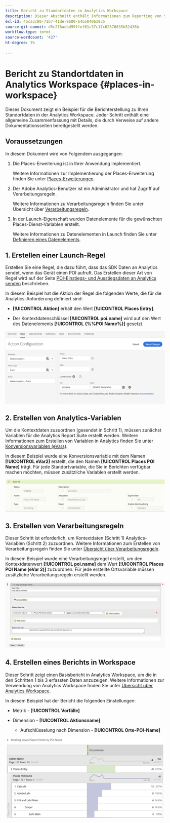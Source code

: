 ```yaml
---
title: Bericht zu Standortdaten in Analytics Workspace
description: Dieser Abschnitt enthält Informationen zum Reporting von Standortdaten in Analytics Workspace.
exl-id: 45ca3c80-71b7-41de-9b00-645504061935
source-git-commit: d5c216aebd99ffef01c37c17c62576835b52438b
workflow-type: tm+mt
source-wordcount: '427'
ht-degree: 3%

---
```


# Bericht zu Standortdaten in Analytics Workspace {#places-in-workspace}

Dieses Dokument zeigt ein Beispiel für die Berichterstellung zu Ihren Standortdaten in der Analytics Workspace. Jeder Schritt enthält eine allgemeine Zusammenfassung mit Details, die durch Verweise auf andere Dokumentationsseiten bereitgestellt werden.

## Voraussetzungen

In diesem Dokument wird von Folgendem ausgegangen:

1. Die Places-Erweiterung ist in Ihrer Anwendung implementiert.

   Weitere Informationen zur Implementierung der Places-Erweiterung finden Sie unter [Places-Erweiterungen](/help/places-ext-aep-sdks/places-extension/places-extension.md).

1. Der Adobe Analytics-Benutzer ist ein Administrator und hat Zugriff auf Verarbeitungsregeln.

   Weitere Informationen zu Verarbeitungsregeln finden Sie unter Übersicht über [Verarbeitungsregeln](https://experienceleague.adobe.com/docs/analytics/admin/admin-tools/manage-report-suites/edit-report-suite/report-suite-general/c-processing-rules/processing-rules.html).

1. In der Launch-Eigenschaft wurden Datenelemente für die gewünschten Places-Dienst-Variablen erstellt.

   Weitere Informationen zu Datenelementen in Launch finden Sie unter [Definieren eines Datenelements](/help/use-places-launch-workflow/define-data-elements.md).


## 1. Erstellen einer Launch-Regel

Erstellen Sie eine Regel, die dazu führt, dass das SDK Daten an Analytics sendet, wenn das Gerät einen POI aufruft. Das Erstellen dieser Art von Regel wird auf der Seite [POI-Einstiegs- und Ausstiegsdaten an Analytics senden](/help/use-places-with-other-solutions/places-adobe-analytics/use-places-adobe-analytics.md) beschrieben.

In diesem Beispiel hat die Aktion der Regel die folgenden Werte, die für die Analytics-Anforderung definiert sind:

* **[!UICONTROL Aktion]** erhält den Wert **[!UICONTROL Places Entry]**.

* Der Kontextdatenschlüssel **[!UICONTROL poi.name]** wird auf den Wert des Datenelements **[!UICONTROL {%%POI Name%}]** gesetzt.

![&quot;set an action&quot;](/help/assets/pt-setAction.png)

## 2. Erstellen von Analytics-Variablen

Um die Kontextdaten zuzuordnen (gesendet in Schritt 1), müssen zunächst Variablen für die Analytics Report Suite erstellt werden. Weitere Informationen zum Erstellen von Variablen in Analytics finden Sie unter [Konversionsvariablen (eVars)](https://experienceleague.adobe.com/docs/analytics/implementation/vars/page-vars/evar.html?lang=de).

In diesem Beispiel wurde eine Konversionsvariable mit dem Namen **[!UICONTROL eVar2]** erstellt, die den Namen **[!UICONTROL Places POI Name]** trägt. Für jede Standortvariable, die Sie in Berichten verfügbar machen möchten, müssen zusätzliche Variablen erstellt werden.

![&quot;create an analytics variable&quot;](/help/assets/aa-evar.png)

## 3. Erstellen von Verarbeitungsregeln

Dieser Schritt ist erforderlich, um Kontextdaten (Schritt 1) Analytics-Variablen (Schritt 2) zuzuordnen. Weitere Informationen zum Erstellen von Verarbeitungsregeln finden Sie unter [Übersicht über Verarbeitungsregeln](https://experienceleague.adobe.com/docs/analytics/admin/admin-tools/manage-report-suites/edit-report-suite/report-suite-general/c-processing-rules/processing-rules.html).

In diesem Beispiel wurde eine Verarbeitungsregel erstellt, um den Kontextdatenwert **[!UICONTROL poi.name]** dem Wert **[!UICONTROL Places POI Name (eVar 2)]** zuzuordnen. Für jede erstellte Ortsvariable müssen zusätzliche Verarbeitungsregeln erstellt werden.

![&quot;Erstellen einer Verarbeitungsregel&quot;](/help/assets/aa-processing-rule.png)

## 4. Erstellen eines Berichts in Workspace

Dieser Schritt zeigt einen Basisbericht in Analytics Workspace, um die in den Schritten 1 bis 3 erfassten Daten anzuzeigen. Weitere Informationen zur Verwendung von Analytics Workspace finden Sie unter [Übersicht über Analytics Workspace](https://experienceleague.adobe.com/docs/analytics/analyze/analysis-workspace/home.html?lang=de).

In diesem Beispiel hat der Bericht die folgenden Einstellungen:

* Metrik - **[!UICONTROL Vorfälle]**

* Dimension - **[!UICONTROL Aktionsname]**

   * Aufschlüsselung nach Dimension - **[!UICONTROL Orte-POI-Name]**

![&quot;Erstellen eines Berichts im Arbeitsbereich&quot;](/help/assets/aa-workspace.png)
